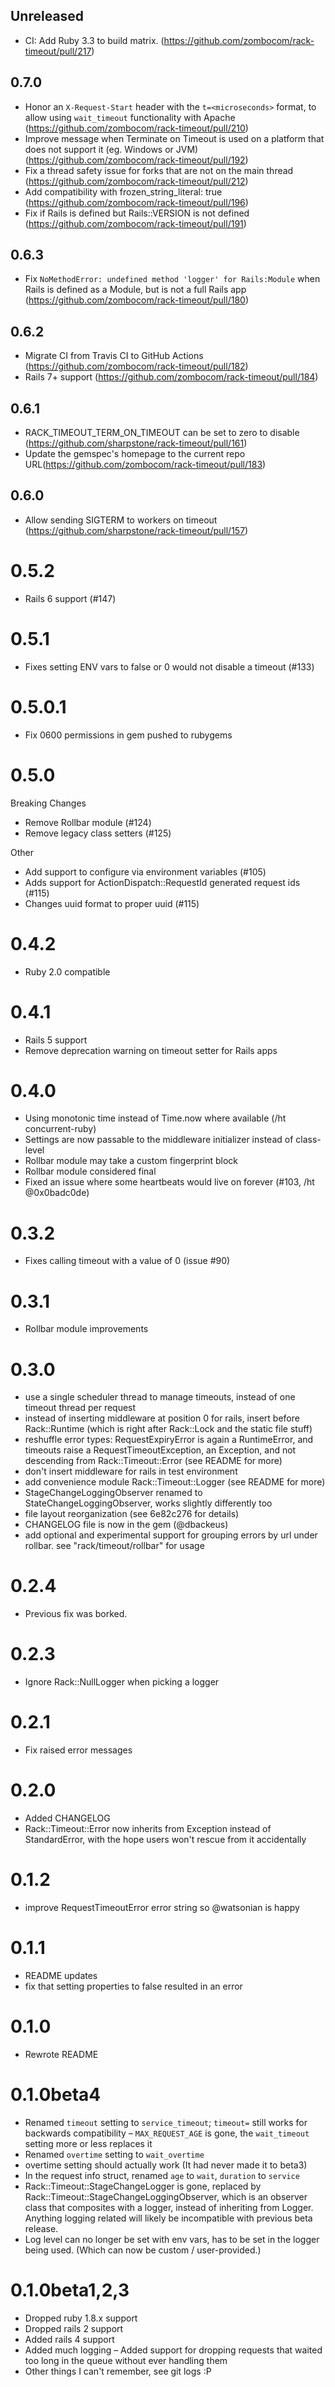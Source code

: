 ## Unreleased

 - CI: Add Ruby 3.3 to build matrix. (https://github.com/zombocom/rack-timeout/pull/217)

## 0.7.0

 - Honor an `X-Request-Start` header with the `t=<microseconds>` format, to allow using `wait_timeout` functionality with Apache (https://github.com/zombocom/rack-timeout/pull/210)
 - Improve message when Terminate on Timeout is used on a platform that does not support it (eg. Windows or JVM) (https://github.com/zombocom/rack-timeout/pull/192)
 - Fix a thread safety issue for forks that are not on the main thread (https://github.com/zombocom/rack-timeout/pull/212)
 - Add compatibility with frozen_string_literal: true (https://github.com/zombocom/rack-timeout/pull/196)
 - Fix if Rails is defined but Rails::VERSION is not defined (https://github.com/zombocom/rack-timeout/pull/191)

## 0.6.3

- Fix `NoMethodError: undefined method 'logger' for Rails:Module` when Rails is defined as a Module, but is not a full Rails app (https://github.com/zombocom/rack-timeout/pull/180)

## 0.6.2

- Migrate CI from Travis CI to GitHub Actions (https://github.com/zombocom/rack-timeout/pull/182)
- Rails 7+ support (https://github.com/zombocom/rack-timeout/pull/184)

## 0.6.1

- RACK_TIMEOUT_TERM_ON_TIMEOUT can be set to zero to disable (https://github.com/sharpstone/rack-timeout/pull/161)
- Update the gemspec's homepage to the current repo URL(https://github.com/zombocom/rack-timeout/pull/183)

## 0.6.0

- Allow sending SIGTERM to workers on timeout (https://github.com/sharpstone/rack-timeout/pull/157)

0.5.2
=====
- Rails 6 support (#147)

0.5.1
=====
- Fixes setting ENV vars to false or 0 would not disable a timeout
  (#133)

0.5.0.1
=======
- Fix 0600 permissions in gem pushed to rubygems

0.5.0
=====

Breaking Changes

- Remove Rollbar module (#124)
- Remove legacy class setters (#125)

Other

- Add support to configure via environment variables (#105)
- Adds support for ActionDispatch::RequestId generated request ids (#115)
- Changes uuid format to proper uuid (#115)

0.4.2
=====
- Ruby 2.0 compatible

0.4.1
=====
- Rails 5 support
- Remove deprecation warning on timeout setter for Rails apps

0.4.0
=====
- Using monotonic time instead of Time.now where available (/ht concurrent-ruby)
- Settings are now passable to the middleware initializer instead of class-level
- Rollbar module may take a custom fingerprint block
- Rollbar module considered final
- Fixed an issue where some heartbeats would live on forever (#103, /ht @0x0badc0de)

0.3.2
=====
- Fixes calling timeout with a value of 0 (issue #90)

0.3.1
=====
- Rollbar module improvements

0.3.0
=====
- use a single scheduler thread to manage timeouts, instead of one timeout thread per request
- instead of inserting middleware at position 0 for rails, insert before Rack::Runtime (which is right after Rack::Lock and the static file stuff)
- reshuffle error types: RequestExpiryError is again a RuntimeError, and timeouts raise a RequestTimeoutException, an Exception, and not descending from Rack::Timeout::Error (see README for more)
- don't insert middleware for rails in test environment
- add convenience module Rack::Timeout::Logger (see README for more)
- StageChangeLoggingObserver renamed to StateChangeLoggingObserver, works slightly differently too
- file layout reorganization (see 6e82c276 for details)
- CHANGELOG file is now in the gem (@dbackeus)
- add optional and experimental support for grouping errors by url under rollbar. see "rack/timeout/rollbar" for usage

0.2.4
=====
- Previous fix was borked.

0.2.3
=====
- Ignore Rack::NullLogger when picking a logger

0.2.1
=====
- Fix raised error messages

0.2.0
=====
- Added CHANGELOG
- Rack::Timeout::Error now inherits from Exception instead of StandardError, with the hope users won't rescue from it accidentally

0.1.2
=====
- improve RequestTimeoutError error string so @watsonian is happy

0.1.1
=====
- README updates
- fix that setting properties to false resulted in an error

0.1.0
=====
- Rewrote README

0.1.0beta4
==========
- Renamed `timeout` setting to `service_timeout`; `timeout=` still works for backwards compatibility
– `MAX_REQUEST_AGE` is gone, the `wait_timeout` setting more or less replaces it
- Renamed `overtime` setting to `wait_overtime`
- overtime setting should actually work (It had never made it to beta3)
- In the request info struct, renamed `age` to `wait`, `duration` to `service`
- Rack::Timeout::StageChangeLogger is gone, replaced by Rack::Timeout::StageChangeLoggingObserver, which is an observer class that composites with a logger, instead of inheriting from Logger. Anything logging related will likely be incompatible with previous beta release.
- Log level can no longer be set with env vars, has to be set in the logger being used. (Which can now be custom / user-provided.)

0.1.0beta1,2,3
==============
- Dropped ruby 1.8.x support
- Dropped rails 2 support
- Added rails 4 support
- Added much logging
– Added support for dropping requests that waited too long in the queue without ever handling them
- Other things I can't remember, see git logs :P
